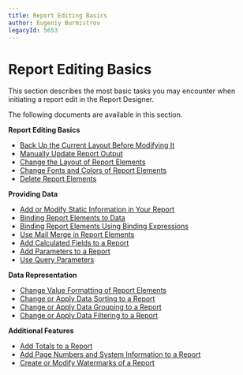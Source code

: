 ```yaml
---
title: Report Editing Basics
author: Eugeniy Burmistrov
legacyId: 5653
---
```

# Report Editing Basics
This section describes the most basic tasks you may encounter when initiating a report edit in the Report Designer.

The following documents are available in this section.

**Report Editing Basics**
* [Back Up the Current Layout Before Modifying It](report-editing-basics/back-up-the-current-layout-before-modifying-it.md)
* [Manually Update Report Output](report-editing-basics/manually-update-report-output.md)
* [Change the Layout of Report Elements](report-editing-basics/change-the-layout-of-report-elements.md)
* [Change Fonts and Colors of Report Elements](report-editing-basics/change-fonts-and-colors-of-report-elements.md)
* [Delete Report Elements](report-editing-basics/delete-report-elements.md)

**Providing Data**
* [Add or Modify Static Information in Your Report](report-editing-basics/add-or-modify-static-information-in-your-report.md)
* [Binding Report Elements to Data](report-editing-basics/displaying-values-from-a-database-(binding-report-elements-to-data).md)
* [Binding Report Elements Using Binding Expressions](report-editing-basics/binding-report-elements-using-binding-expressions.md)
* [Use Mail Merge in Report Elements](report-editing-basics/use-mail-merge-in-report-elements.md)
* [Add Calculated Fields to a Report](report-editing-basics/add-calculated-fields-to-a-report.md)
* [Add Parameters to a Report](report-editing-basics/add-parameters-to-a-report.md)
* [Use Query Parameters](report-editing-basics/use-query-parameters.md)

**Data Representation**
* [Change Value Formatting of Report Elements](report-editing-basics/change-value-formatting-of-report-elements.md)
* [Change or Apply Data Sorting to a Report](report-editing-basics/change-or-apply-data-sorting-to-a-report.md)
* [Change or Apply Data Grouping to a Report](report-editing-basics/change-or-apply-data-grouping-to-a-report.md)
* [Change or Apply Data Filtering to a Report](report-editing-basics/change-or-apply-data-filtering-to-a-report.md)

**Additional Features**
* [Add Totals to a Report](report-editing-basics/add-totals-to-a-report.md)
* [Add Page Numbers and System Information to a Report](report-editing-basics/add-page-numbers-and-system-information-to-a-report.md)
* [Create or Modify Watermarks of a Report](report-editing-basics/create-or-modify-watermarks-of-a-report.md)